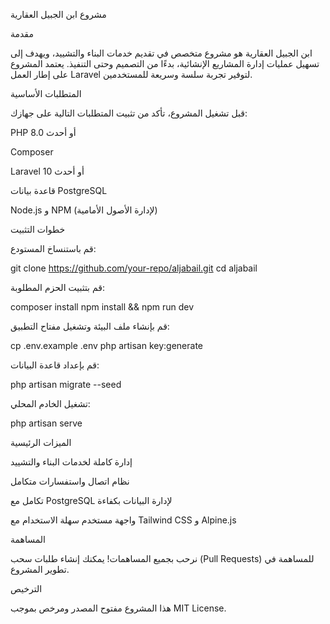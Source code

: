 مشروع ابن الجبيل العقارية

مقدمة

ابن الجبيل العقارية هو مشروع متخصص في تقديم خدمات البناء والتشييد، ويهدف إلى تسهيل عمليات إدارة المشاريع الإنشائية، بدءًا من التصميم وحتى التنفيذ. يعتمد المشروع على إطار العمل Laravel لتوفير تجربة سلسة وسريعة للمستخدمين.

المتطلبات الأساسية

قبل تشغيل المشروع، تأكد من تثبيت المتطلبات التالية على جهازك:

PHP 8.0 أو أحدث

Composer

Laravel 10 أو أحدث

قاعدة بيانات PostgreSQL

Node.js و NPM (لإدارة الأصول الأمامية)

خطوات التثبيت

قم باستنساخ المستودع:

git clone https://github.com/your-repo/aljabail.git
cd aljabail

قم بتثبيت الحزم المطلوبة:

composer install
npm install && npm run dev

قم بإنشاء ملف البيئة وتشغيل مفتاح التطبيق:

cp .env.example .env
php artisan key:generate

قم بإعداد قاعدة البيانات:

php artisan migrate --seed

تشغيل الخادم المحلي:

php artisan serve

الميزات الرئيسية

إدارة كاملة لخدمات البناء والتشييد

نظام اتصال واستفسارات متكامل

تكامل مع PostgreSQL لإدارة البيانات بكفاءة

واجهة مستخدم سهلة الاستخدام مع Tailwind CSS و Alpine.js

المساهمة

نرحب بجميع المساهمات! يمكنك إنشاء طلبات سحب (Pull Requests) للمساهمة في تطوير المشروع.

الترخيص

هذا المشروع مفتوح المصدر ومرخص بموجب MIT License.

